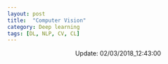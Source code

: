 ```yaml
---
layout: post
title:  "Computer Vision"
category: Deep learning
tags: [DL, NLP, CV, CL]
---
```






<center> Update: 02/03/2018_12:43:00</center>

  	
